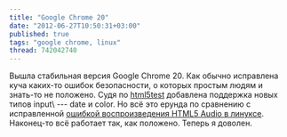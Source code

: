 ```yaml
---
title: "Google Chrome 20"
date: "2012-06-27T10:50:31+03:00"
published: true
tags: "google chrome, linux"
thread: 742042740
---
```


Вышла стабильная версия Google Chrome 20. Как обычно исправлена куча каких-то ошибок безопасности, о которых простым
людям и знать-то не положено. Судя по [html5test](http://html5test.com/) добавлена поддержка новых типов input\ ---
date и color. Но всё это ерунда по сравнению с исправленной
[ошибкой воспроизведения HTML5 Audio в линуксе](http://code.google.com/p/chromium/issues/detail?id=108396).
Наконец-то всё работает так, как положено. Теперь я доволен.
